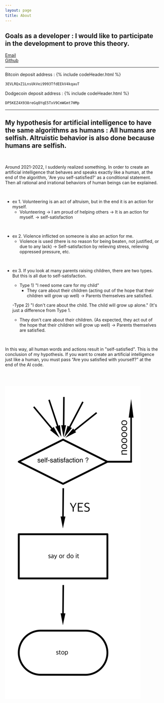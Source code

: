 ```yaml
---
layout: page
title: About
---
```


## Goals as a developer : I would like to participate in the development to prove this theory.
[Email](mailto:l2nak87@gmail.com)  
[Github](https://github.com/vigil2)

---

Bitcoin deposit address :
{% include codeHeader.html %}
```html
3EVLRQxZ1LnsUkVei9993TfdEEkV4kqauT
```
Dodgecoin deposit address :
{% include codeHeader.html %}
```html
DP5KEZ4X938reGq8YqE5TxV9CmWGmt7HMp
```


---



## My hypothesis for artificial intelligence to have the same algorithms as humans : All humans are selfish. Altruistic behavior is also done because humans are selfish.


<br>

Around 2021-2022, I suddenly realized something.
In order to create an artificial intelligence that behaves and speaks exactly like a human, at the end of the algorithm, 'Are you self-satisfied?' as a conditional statement.
Then all rational and irrational behaviors of human beings can be explained.

<br>

- ex 1. Volunteering is an act of altruism, but in the end it is an action for myself.
  - Volunteering -> I am proud of helping others -> It is an action for myself. -> self-satisfaction

<br>

- ex 2. Violence inflicted on someone is also an action for me.
  - Violence is used (there is no reason for being beaten, not justified, or due to any lack) -> Self-satisfaction by relieving stress, relieving oppressed pressure, etc.

<br>

- ex 3. If you look at many parents raising children, there are two types. But this is all due to self-satisfaction.
  - Type 1) "I need some care for my child"
    - They care about their children (acting out of the hope that their children will grow up well) -> Parents themselves are satisfied.

  -Type 2) "I don't care about the child. The child will grow up alone." (It's just a difference from Type 1.
    - They don't care about their children. (As expected, they act out of the hope that their children will grow up well) -> Parents themselves are satisfied.

<br>

In this way, all human words and actions result in "self-satisfied".
This is the conclusion of my hypothesis. If you want to create an artificial intelligence just like a human, you must pass “Are you satisfied with yourself?” at the end of the AI code.

<br>

<br/>![human](/assets/image/human.png)